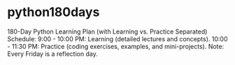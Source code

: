 # python180days
180-Day Python Learning Plan (with Learning vs. Practice Separated) Schedule:  9:00 - 10:00 PM: Learning (detailed lectures and concepts). 10:00 - 11:30 PM: Practice (coding exercises, examples, and mini-projects). Note: Every Friday is a reflection day.
